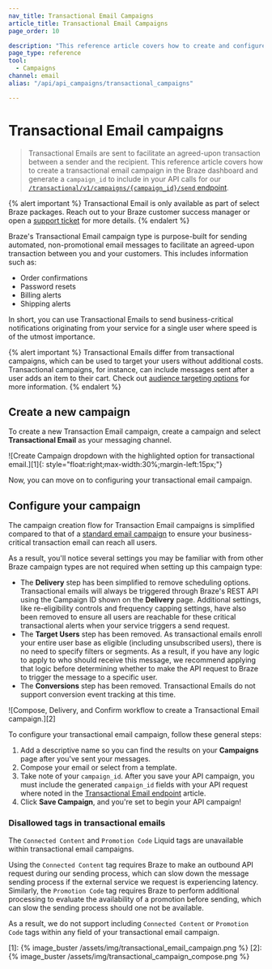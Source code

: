 ```yaml
---
nav_title: Transactional Email Campaigns
article_title: Transactional Email Campaigns
page_order: 10

description: "This reference article covers how to create and configure a new Braze Transactional Email campaign."
page_type: reference
tool:
  - Campaigns
channel: email
alias: "/api/api_campaigns/transactional_campaigns"

---
```


# Transactional Email campaigns

> Transactional Emails are sent to facilitate an agreed-upon transaction between a sender and the recipient. This reference article covers how to create a transactional email campaign in the Braze dashboard and generate a `campaign_id` to include in your API calls for our [`/transactional/v1/campaigns/{campaign_id}/send` endpoint]({{site.baseurl}}/api/endpoints/messaging/send_messages/post_send_transactional_message).

{% alert important %}
Transactional Email is only available as part of select Braze packages. Reach out to your Braze customer success manager or open a [support ticket]({{site.baseurl}}/braze_support/) for more details.
{% endalert %}

Braze's Transactional Email campaign type is purpose-built for sending automated, non-promotional email messages to facilitate an agreed-upon transaction between you and your customers. This includes information such as:

- Order confirmations
- Password resets
- Billing alerts
- Shipping alerts

In short, you can use Transactional Emails to send business-critical notifications originating from your service for a single user where speed is of the utmost importance. 

{% alert important %}
Transactional Emails differ from transactional campaigns, which can be used to target your users without additional costs. Transactional campaigns, for instance, can include messages sent after a user adds an item to their cart. Check out [audience targeting options]({{site.baseurl}}/user_guide/engagement_tools/campaigns/building_campaigns/targeting_users/) for more information. 
{% endalert %}

## Create a new campaign

To create a new Transaction Email campaign, create a campaign and select **Transactional Email** as your messaging channel.

![Create Campaign dropdown with the highlighted option for transactional email.][1]{: style="float:right;max-width:30%;margin-left:15px;"}

Now, you can move on to configuring your transactional email campaign.

## Configure your campaign

The campaign creation flow for Transaction Email campaigns is simplified compared to that of a [standard email campaign]({{site.baseurl}}/user_guide/message_building_by_channel/email/creating_an_email_campaign/) to ensure your business-critical transaction email can reach all users.

As a result, you'll notice several settings you may be familiar with from other Braze campaign types are not required when setting up this campaign type:

- The **Delivery** step has been simplified to remove scheduling options. Transactional emails will always be triggered through Braze's REST API using the Campaign ID shown on the **Delivery** page. Additional settings, like re-eligibility controls and frequency capping settings, have also been removed to ensure all users are reachable for these critical transactional alerts when your service triggers a send request.
- The **Target Users** step has been removed. As transactional emails enroll your entire user base as eligible (including unsubscribed users), there is no need to specify filters or segments. As a result, if you have any logic to apply to who should receive this message, we recommend applying that logic before determining whether to make the API request to Braze to trigger the message to a specific user.
- The **Conversions** step has been removed. Transactional Emails do not support conversion event tracking at this time.

![Compose, Delivery, and Confirm workflow to create a Transactional Email campaign.][2]

To configure your transactional email campaign, follow these general steps:

1. Add a descriptive name so you can find the results on your **Campaigns** page after you've sent your messages.
2. Compose your email or select from a template.
3. Take note of your `campaign_id`. After you save your API campaign, you must include the generated `campaign_id` fields with your API request where noted in the [Transactional Email endpoint]({{site.baseurl}}/api/endpoints/messaging/send_messages/post_send_transactional_message) article.
4. Click **Save Campaign**, and you're set to begin your API campaign!

### Disallowed tags in transactional emails

The `Connected Content` and `Promotion Code` Liquid tags are unavailable within transactional email campaigns.

Using the `Connected Content` tag requires Braze to make an outbound API request during our sending process, which can slow down the message sending process if the external service we request is experiencing latency. Similarly, the `Promotion Code` tag requires Braze to perform additional processing to evaluate the availability of a promotion before sending, which can slow the sending process should one not be available.

As a result, we do not support including `Connected Content` or `Promotion Code` tags within any field of your transactional email campaign.


[1]: {% image_buster /assets/img/transactional_email_campaign.png %} 
[2]: {% image_buster /assets/img/transactional_campaign_compose.png %}
